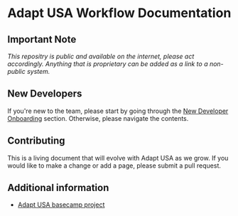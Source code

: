 # Adapt USA Workflow Documentation

## Important Note

_This repositry is public and available on the internet, please act accordingly. Anything that is proprietary can be added as a link to a non-public system._

## New Developers

If you're new to the team, please start by going through the [New Developer Onboarding](/developer-onboarding) section.
Otherwise, please navigate the contents.

## Contributing

This is a living document that will evolve with Adapt USA as we grow. If you would like to make a change or add a page, please submit a pull request.

## Additional information

- [Adapt USA basecamp project](https://3.basecamp.com/4276003/projects/13508825)
